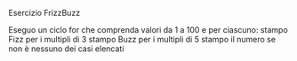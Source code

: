 Esercizio FrizzBuzz

Eseguo un ciclo for che comprenda valori da 1 a 100 e per ciascuno:
stampo Fizz per i multipli di 3
stampo Buzz per i multipli di 5
stampo il numero se non è nessuno dei casi elencati

